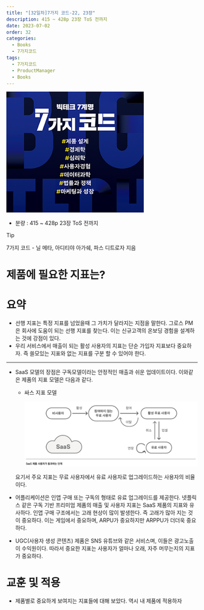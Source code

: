 ```yaml
---
title: "[32일차]7가지 코드-22, 23장"
description: 415 ~ 428p 23장 ToS 전까지
date: 2023-07-02
order: 32
categories:
  - Books
  - 7가지코드
tags:
  - 7가지코드
  - ProductManager
  - Books
---
```

![표지](./7code_img/Untitled.png)
- 분량 : 415 ~ 428p 23장 ToS 전까지

>[!tip]
>7가지 코드 - 닐 메타, 아디티야 아가쉐, 파스 디트로자 지음


# 제품에 필요한 지표는?

# 요약

- 선행 지표는 특정 지표를 넘었을때 그 가치가 달라지는 지점을 말한다. 그로스 PM은 회사에 도움이 되는 선행 지표를 찾는다. 이는 신규고객의 온보딩 경험을 설계하는 것에 강점이 있다.
- 우리 서비스에서 매출이 되는 활성 사용자의 지표는 단순 가입자 지표보다 중요하자. 즉 쓸모있는 지표와 없는 지표를 구분 할 수 있어야 한다.

---

- SaaS 모델의 장점은 구독모델이라는 안정적인 매출과 쉬운 업데이트이다. 
이와같은 제품의 지표 모델은 다음과 같다.
    - 싸스 지표 모델
        
        ![Untitled](./7code_img/image-32/Untitled.png)
        
    
    요기서 주요 지표는 무료 사용자에서 유료 사용자로 업그레이드하는 사용자의 비율이다. 
    
- 어플리케이션은 인앱 구매 또는 구독의 형태로 유료 업그레이드를 제공한다. 
넷플릭스 같은 구독 기반 프리미엄 제품의 매출 및 사용자 지표는 SaaS 제품의 지표와 유사하다. 인앱 구매 구조에서는 고래 현상이 많이 발생한다. 즉 고래가 많아 지는 것이 중요하다. 이는 게임에서 중요하며, ARPU가 중요하지만 ARPPU가 더더욱 중요하다.
- UGC(사용자 생성 콘텐츠) 제품은 SNS 유튜브와 같은 서비스며, 이들은 광고노출이 수익원이다. 따라서 중요한 지표는 사용자가 얼마나 오래, 자주 머무는지의 지표가 중요하다.

# 교훈 및 적용

- 제품별로 중요하게 보여지는 지표들에 대해 보았다. 역시 내 제품에 적용하자
